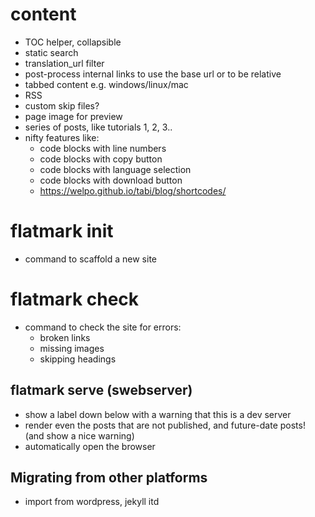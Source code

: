 


# content

- TOC helper, collapsible
- static search
- translation_url filter
- post-process internal links to use the base url or to be relative
- tabbed content e.g. windows/linux/mac
- RSS
- custom skip files?
- page image for preview
- series of posts, like tutorials 1, 2, 3..
- nifty features like:
  - code blocks with line numbers
  - code blocks with copy button
  - code blocks with language selection
  - code blocks with download button
  - https://welpo.github.io/tabi/blog/shortcodes/


# flatmark init
- command to scaffold a new site

# flatmark check
- command to check the site for errors:
  - broken links
  - missing images
  - skipping headings 


## flatmark serve (swebserver)
- show a label down below with a warning that this is a dev server
- render even the posts that are not published, and future-date posts! (and show a nice warning)
- automatically open the browser


## Migrating from other platforms
- import from wordpress, jekyll itd




